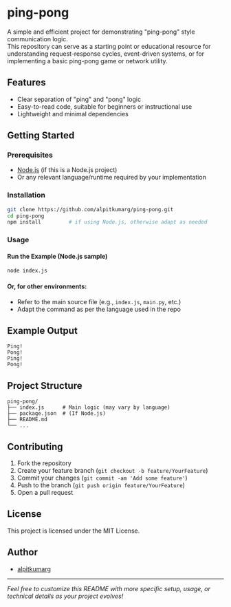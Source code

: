 # ping-pong

A simple and efficient project for demonstrating "ping-pong" style communication logic.  
This repository can serve as a starting point or educational resource for understanding request-response cycles, event-driven systems, or for implementing a basic ping-pong game or network utility.

## Features

- Clear separation of "ping" and "pong" logic
- Easy-to-read code, suitable for beginners or instructional use
- Lightweight and minimal dependencies

## Getting Started

### Prerequisites

- [Node.js](https://nodejs.org/) (if this is a Node.js project)
- Or any relevant language/runtime required by your implementation

### Installation

```bash
git clone https://github.com/alpitkumarg/ping-pong.git
cd ping-pong
npm install         # if using Node.js, otherwise adapt as needed
```

### Usage

#### Run the Example (Node.js sample)

```bash
node index.js
```

#### Or, for other environments:

- Refer to the main source file (e.g., `index.js`, `main.py`, etc.)
- Adapt the command as per the language used in the repo

## Example Output

```
Ping!
Pong!
Ping!
Pong!
```

## Project Structure

```
ping-pong/
├── index.js      # Main logic (may vary by language)
├── package.json  # (If Node.js)
├── README.md
└── ...
```

## Contributing

1. Fork the repository
2. Create your feature branch (`git checkout -b feature/YourFeature`)
3. Commit your changes (`git commit -am 'Add some feature'`)
4. Push to the branch (`git push origin feature/YourFeature`)
5. Open a pull request

## License

This project is licensed under the MIT License.

## Author

- [alpitkumarg](https://github.com/alpitkumarg)

---

*Feel free to customize this README with more specific setup, usage, or technical details as your project evolves!*
